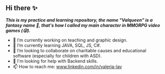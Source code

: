 ## Hi there ✨

_**This is my practice and learning repository, the name "Valqueen" is a fantasy name 👀, that's how I called my main character in MMORPG video games (😜).**_ 

- 🔭 I’m currently working on teaching and graphic design.
- 🌱 I’m currently learning JAVA, SQL, JS, C#.
- 👯 I’m looking to collaborate on charitable causes and educational software (especially for children with ASD).
- 🤔 I'm looking for help with Backend skills.
- 📫 How to reach me: www.linkedin.com/in/valeria-lav
